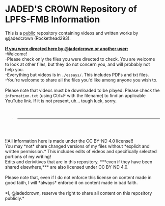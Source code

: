 # JADED'S CROWN Repository of LPFS-FMB Information

This is a <ins>public</ins> repository containing videos and written works by @jadedcrown (Rockethead293).<br>
<br>
**<ins>If you were directed here by @jadedcrown or another user:</ins>**<br>
-Welcome!<br>
-Please check only the files you were directed to check. You are welcome to look at other files, but they do not concern you, and will probably not help you.<br>
-Everything but videos is in `./essays/`. This includes PDFs and txt files.<br>
-You're welcome to share all the files you'd like among anyone you wish to.<br>
<br>
Please note that videos must be downloaded to be played. Please check the `information.txt` (using Ctrl+F with the filename) to find an applicable YouTube link. If it is not present, uh... tough luck, sorry.
<br>
<br>
<br>
> ------
<br>
<br>
<br>
!!All information here is made under the CC BY-ND 4.0 license!!<br>
You may *not* share changed versions of my files without *explicit and written permission.* This includes edits of videos and specifically selected portions of my writing!<br>
Edits and derivitives that are in this repository, ***even if they have been shared elsewhere,*** are also licensed under CC BY-ND 4.0.<br>
<br>
Please note that, even if I do not enforce this license on content made in good faith, I will *always* enforce it on content made in bad faith.<br>
<br>
*I, @jadedcrown, reserve the right to share all content on this repository publicly.*
